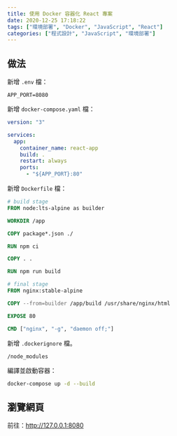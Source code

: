 ```yaml
---
title: 使用 Docker 容器化 React 專案
date: 2020-12-25 17:18:22
tags: ["環境部署", "Docker", "JavaScript", "React"]
categories: ["程式設計", "JavaScript", "環境部署"]
---
```


## 做法

新增 `.env` 檔：

```ENV
APP_PORT=8080
```

新增 `docker-compose.yaml` 檔：

```YAML
version: "3"

services:
  app:
    container_name: react-app
    build: .
    restart: always
    ports:
      - "${APP_PORT}:80"
```

新增 `Dockerfile` 檔：

```DOCKERFILE
# build stage
FROM node:lts-alpine as builder

WORKDIR /app

COPY package*.json ./

RUN npm ci

COPY . .

RUN npm run build

# final stage
FROM nginx:stable-alpine

COPY --from=builder /app/build /usr/share/nginx/html

EXPOSE 80

CMD ["nginx", "-g", "daemon off;"]
```

新增 `.dockerignore` 檔。

```ENV
/node_modules
```

編譯並啟動容器：

```BASH
docker-compose up -d --build
```

## 瀏覽網頁

前往：<http://127.0.0.1:8080>
